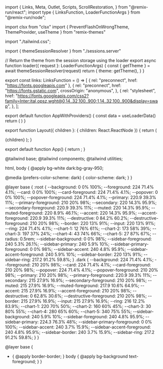 import {
Links,
Meta,
Outlet,
Scripts,
ScrollRestoration,
} from "@remix-run/react";
import type { LinksFunction, LoaderFunctionArgs } from "@remix-run/node";

import clsx from "clsx"
import { PreventFlashOnWrongTheme, ThemeProvider, useTheme } from "remix-themes"

import "./tailwind.css";

import { themeSessionResolver } from "./sessions.server"

// Return the theme from the session storage using the loader
export async function loader({ request }: LoaderFunctionArgs) {
const { getTheme } = await themeSessionResolver(request)
return {
theme: getTheme(),
}
}

export const links: LinksFunction = () => [
{ rel: "preconnect", href: "https://fonts.googleapis.com" },
{
rel: "preconnect",
href: "https://fonts.gstatic.com",
crossOrigin: "anonymous",
},
{
rel: "stylesheet",
href: "https://fonts.googleapis.com/css2?family=Inter:ital,opsz,wght@0,14..32,100..900;1,14..32,100..900&display=swap",
},
];

export default function AppWithProviders() {
const data = useLoaderData<typeof loader>()
return (
<ThemeProvider specifiedTheme={data.theme} themeAction="/action/set-theme">
<App />
</ThemeProvider>
)
}

export function Layout({ children }: { children: React.ReactNode }) {
return (
<html lang="en">
<head>
<meta charSet="utf-8" />
<meta name="viewport" content="width=device-width, initial-scale=1" />
<Meta />
<Links />
</head>
<body>
{children}
<ScrollRestoration />
<Scripts />
</body>
</html>
);
}

export default function App() {
return <Outlet />;
}

@tailwind base;
@tailwind components;
@tailwind utilities;

html,
body {
@apply bg-white dark:bg-gray-950;

@media (prefers-color-scheme: dark) {
color-scheme: dark;
}
}

@layer base {
:root {
--background: 0 0% 100%;
--foreground: 224 71.4% 4.1%;
--card: 0 0% 100%;
--card-foreground: 224 71.4% 4.1%;
--popover: 0 0% 100%;
--popover-foreground: 224 71.4% 4.1%;
--primary: 220.9 39.3% 11%;
--primary-foreground: 210 20% 98%;
--secondary: 220 14.3% 95.9%;
--secondary-foreground: 220.9 39.3% 11%;
--muted: 220 14.3% 95.9%;
--muted-foreground: 220 8.9% 46.1%;
--accent: 220 14.3% 95.9%;
--accent-foreground: 220.9 39.3% 11%;
--destructive: 0 84.2% 60.2%;
--destructive-foreground: 210 20% 98%;
--border: 220 13% 91%;
--input: 220 13% 91%;
--ring: 224 71.4% 4.1%;
--chart-1: 12 76% 61%;
--chart-2: 173 58% 39%;
--chart-3: 197 37% 24%;
--chart-4: 43 74% 66%;
--chart-5: 27 87% 67%;
--radius: 0.5rem;
--sidebar-background: 0 0% 98%;
--sidebar-foreground: 240 5.3% 26.1%;
--sidebar-primary: 240 5.9% 10%;
--sidebar-primary-foreground: 0 0% 98%;
--sidebar-accent: 240 4.8% 95.9%;
--sidebar-accent-foreground: 240 5.9% 10%;
--sidebar-border: 220 13% 91%;
--sidebar-ring: 217.2 91.2% 59.8%;
}
.dark {
--background: 224 71.4% 4.1%;
--foreground: 210 20% 98%;
--card: 224 71.4% 4.1%;
--card-foreground: 210 20% 98%;
--popover: 224 71.4% 4.1%;
--popover-foreground: 210 20% 98%;
--primary: 210 20% 98%;
--primary-foreground: 220.9 39.3% 11%;
--secondary: 215 27.9% 16.9%;
--secondary-foreground: 210 20% 98%;
--muted: 215 27.9% 16.9%;
--muted-foreground: 217.9 10.6% 64.9%;
--accent: 215 27.9% 16.9%;
--accent-foreground: 210 20% 98%;
--destructive: 0 62.8% 30.6%;
--destructive-foreground: 210 20% 98%;
--border: 215 27.9% 16.9%;
--input: 215 27.9% 16.9%;
--ring: 216 12.2% 83.9%;
--chart-1: 220 70% 50%;
--chart-2: 160 60% 45%;
--chart-3: 30 80% 55%;
--chart-4: 280 65% 60%;
--chart-5: 340 75% 55%;
--sidebar-background: 240 5.9% 10%;
--sidebar-foreground: 240 4.8% 95.9%;
--sidebar-primary: 224.3 76.3% 48%;
--sidebar-primary-foreground: 0 0% 100%;
--sidebar-accent: 240 3.7% 15.9%;
--sidebar-accent-foreground: 240 4.8% 95.9%;
--sidebar-border: 240 3.7% 15.9%;
--sidebar-ring: 217.2 91.2% 59.8%;
}
}

@layer base {

- {
  @apply border-border;
  }
  body {
  @apply bg-background text-foreground;
  }
  }
